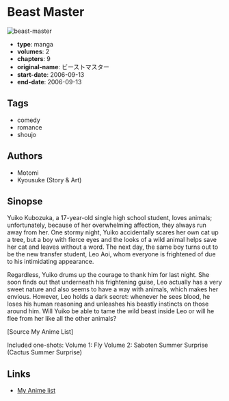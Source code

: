 # Beast Master

![beast-master](https://cdn.myanimelist.net/images/manga/2/169235.jpg)

-   **type**: manga
-   **volumes**: 2
-   **chapters**: 9
-   **original-name**: ビーストマスター
-   **start-date**: 2006-09-13
-   **end-date**: 2006-09-13

## Tags

-   comedy
-   romance
-   shoujo

## Authors

-   Motomi
-   Kyousuke (Story & Art)

## Sinopse

Yuiko Kubozuka, a 17-year-old single high school student, loves animals; unfortunately, because of her overwhelming affection, they always run away from her. One stormy night, Yuiko accidentally scares her own cat up a tree, but a boy with fierce eyes and the looks of a wild animal helps save her cat and leaves without a word. The next day, the same boy turns out to be the new transfer student, Leo Aoi, whom everyone is frightened of due to his intimidating appearance.

Regardless, Yuiko drums up the courage to thank him for last night. She soon finds out that underneath his frightening guise, Leo actually has a very sweet nature and also seems to have a way with animals, which makes her envious. However, Leo holds a dark secret: whenever he sees blood, he loses his human reasoning and unleashes his beastly instincts on those around him. Will Yuiko be able to tame the wild beast inside Leo or will he flee from her like all the other animals?

[Source My Anime List]

Included one-shots:
Volume 1: Fly
Volume 2: Saboten Summer Surprise (Cactus Summer Surprise)

## Links

-   [My Anime list](https://myanimelist.net/manga/3633/Beast_Master)
